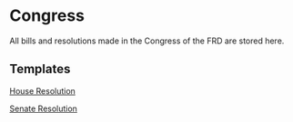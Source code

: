 # Congress

All bills and resolutions made in the Congress of the FRD are stored here.

## Templates

[House Resolution](templates/house-resolution-template.md)

[Senate Resolution](templates/senate-resolution-template.md)
